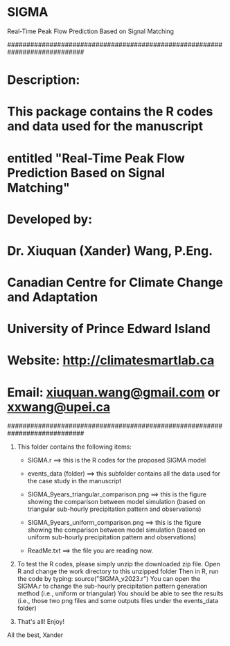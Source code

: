 # SIGMA
Real-Time Peak Flow Prediction Based on Signal Matching

############################################################################
# Description: 
#      This package contains the R codes and data used for the manuscript 
#      entitled "Real-Time Peak Flow Prediction Based on Signal Matching"
# Developed by:
#      Dr. Xiuquan (Xander) Wang, P.Eng. 
#      Canadian Centre for Climate Change and Adaptation
#      University of Prince Edward Island
#      Website: http://climatesmartlab.ca
#      Email: xiuquan.wang@gmail.com or xxwang@upei.ca
############################################################################

1. This folder contains the following items:

   - SIGMA.r
     ==> this is the R codes for the proposed SIGMA model

   - events_data (folder)
     ==> this subfolder contains all the data used for the case study in the manuscript

   - SIGMA_9years_triangular_comparison.png
     ==> this is the figure showing the comparison between model simulation (based on triangular 
         sub-hourly precipitation pattern and observations)

   - SIGMA_9years_uniform_comparison.png
     ==> this is the figure showing the comparison between model simulation (based on uniform
         sub-hourly precipitation pattern and observations)

   - ReadMe.txt	
     ==> the file you are reading now.

2. To test the R codes, please simply unzip the downloaded zip file. 
   Open R and change the work directory to this unzipped folder
   Then in R, run the code by typing: source("SIGMA_v2023.r")
   You can open the SIGMA.r to change the sub-hourly precipitation pattern generation method (i.e., uniform or triangular)
   You should be able to see the results (i.e., those two png files and some outputs files under the events_data folder)

3. That's all! Enjoy!

All the best,
Xander
